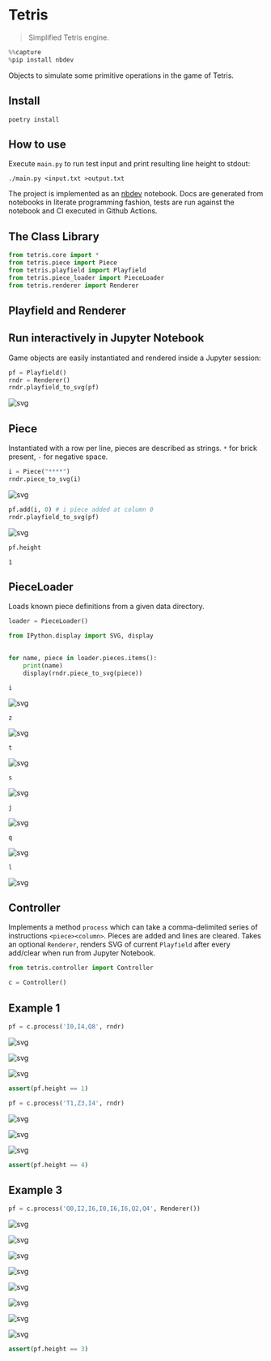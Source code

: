 # Tetris
> Simplified Tetris engine.


```python
%%capture
%pip install nbdev
```

Objects to simulate some primitive operations in the game of Tetris.

## Install

`poetry install`

## How to use

Execute `main.py` to run test input and print resulting line height to stdout:

`./main.py <input.txt >output.txt`

The project is implemented as an [nbdev](https://github.com/fastai/nbdev) notebook. Docs are generated from notebooks in literate programming fashion, tests are run against the notebook and CI executed in Github Actions.

## The Class Library

```python
from tetris.core import *
from tetris.piece import Piece
from tetris.playfield import Playfield
from tetris.piece_loader import PieceLoader
from tetris.renderer import Renderer
```

## Playfield and Renderer

## Run interactively in Jupyter Notebook

Game objects are easily instantiated and rendered inside a Jupyter session:

```python
pf = Playfield()
rndr = Renderer()
rndr.playfield_to_svg(pf)
```




    
![svg](docs/images/output_12_0.svg)
    



## Piece

Instantiated with a row per line, pieces are described as strings. `*` for brick present, `-` for negative space.

```python
i = Piece("****")
rndr.piece_to_svg(i)
```




    
![svg](docs/images/output_14_0.svg)
    



```python
pf.add(i, 0) # i piece added at column 0
rndr.playfield_to_svg(pf)
```




    
![svg](docs/images/output_15_0.svg)
    



```python
pf.height
```




    1



## PieceLoader

Loads known piece definitions from a given data directory.

```python
loader = PieceLoader()
```

```python
from IPython.display import SVG, display

    
for name, piece in loader.pieces.items():
    print(name)
    display(rndr.piece_to_svg(piece))
```

    i



    
![svg](docs/images/output_19_1.svg)
    


    z



    
![svg](docs/images/output_19_3.svg)
    


    t



    
![svg](docs/images/output_19_5.svg)
    


    s



    
![svg](docs/images/output_19_7.svg)
    


    j



    
![svg](docs/images/output_19_9.svg)
    


    q



    
![svg](docs/images/output_19_11.svg)
    


    l



    
![svg](docs/images/output_19_13.svg)
    


## Controller

Implements a method `process` which can take a comma-delimited series of instructions `<piece><column>`. Pieces are added and lines are cleared. Takes an optional `Renderer`, renders SVG of current `Playfield` after every add/clear when run from Jupyter Notebook.

```python
from tetris.controller import Controller

c = Controller()
```

## Example 1

```python
pf = c.process('I0,I4,Q8', rndr)
```


    
![svg](docs/images/output_23_0.svg)
    



    
![svg](docs/images/output_23_1.svg)
    



    
![svg](docs/images/output_23_2.svg)
    


```python
assert(pf.height == 1)
```

```python
pf = c.process('T1,Z3,I4', rndr)
```


    
![svg](docs/images/output_25_0.svg)
    



    
![svg](docs/images/output_25_1.svg)
    



    
![svg](docs/images/output_25_2.svg)
    


```python
assert(pf.height == 4)
```

## Example 3

```python
pf = c.process('Q0,I2,I6,I0,I6,I6,Q2,Q4', Renderer())
```


    
![svg](docs/images/output_28_0.svg)
    



    
![svg](docs/images/output_28_1.svg)
    



    
![svg](docs/images/output_28_2.svg)
    



    
![svg](docs/images/output_28_3.svg)
    



    
![svg](docs/images/output_28_4.svg)
    



    
![svg](docs/images/output_28_5.svg)
    



    
![svg](docs/images/output_28_6.svg)
    



    
![svg](docs/images/output_28_7.svg)
    


```python
assert(pf.height == 3)
```
